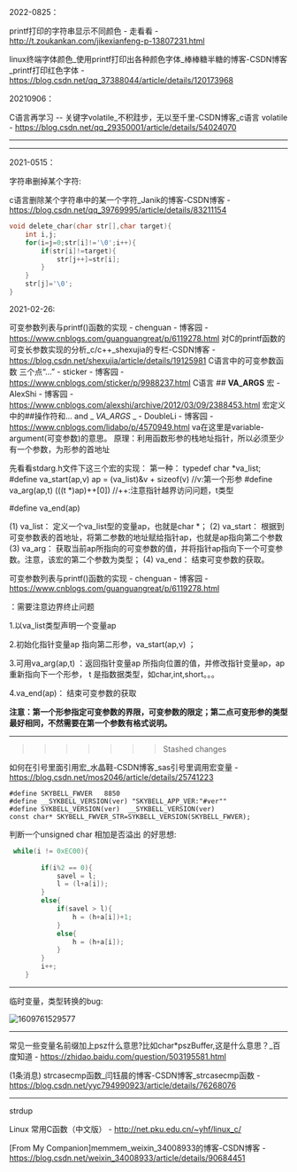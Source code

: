 

2022-0825：

printf打印的字符串显示不同颜色 - 走看看 - http://t.zoukankan.com/jikexianfeng-p-13807231.html

linux终端字体颜色_使用printf打印出各种颜色字体_棒棒糖半糖的博客-CSDN博客_printf打印红色字体 - https://blog.csdn.net/qq_37388044/article/details/120173968



20210906：

C语言再学习 -- 关键字volatile_不积跬步，无以至千里-CSDN博客_c语言 volatile - https://blog.csdn.net/qq_29350001/article/details/54024070

---

---

2021-0515：

字符串删掉某个字符:

c语言删除某个字符串中的某一个字符_Janik的博客-CSDN博客 - https://blog.csdn.net/qq_39769995/article/details/83211154

```c
void delete_char(char str[],char target){
	int i,j;
	for(i=j=0;str[i]!='\0';i++){
		if(str[i]!=target){
			str[j++]=str[i];
		}
	}
	str[j]='\0';
}
```



2021-02-26:

可变参数列表与printf()函数的实现 - chenguan - 博客园 - https://www.cnblogs.com/guanguangreat/p/6119278.html
对C的printf函数的可变长参数实现的分析_c/c++_shexujia的专栏-CSDN博客 - https://blog.csdn.net/shexujia/article/details/19125981
C语言中的可变参数函数 三个点“…” - sticker - 博客园 - https://www.cnblogs.com/sticker/p/9988237.html
C语言 ## __VA_ARGS__ 宏 - AlexShi - 博客园 - https://www.cnblogs.com/alexshi/archive/2012/03/09/2388453.html
宏定义中的##操作符和... and _ _VA_ARGS_ _ - DoubleLi - 博客园 - https://www.cnblogs.com/lidabo/p/4570949.html
va在这里是variable-argument(可变参数)的意思。
原理：利用函数形参的栈地址指针，所以必须至少有一个参数，为形参的首地址

先看看stdarg.h文件下这三个宏的实现：
第一种：
typedef char  *va_list;
#define va_start(ap,v)   ap = (va_list)&v + sizeof(v)  //v:第一个形参
#define va_arg(ap,t)      (((t *)ap)++[0])   //++:注意指针越界访问问题，t类型

#define va_end(ap)

(1) va_list：    定义一个va_list型的变量ap，也就是char *；
(2) va_start：	根据到可变参数表的首地址，将第二参数的地址赋给指针ap，也就是ap指向第二个参数
(3) va_arg：   获取当前ap所指向的可变参数的值，并将指针ap指向下一个可变参数。注意，该宏的第二个参数为类型；
(4) va_end：   结束可变参数的获取。

可变参数列表与printf()函数的实现 - chenguan - 博客园 - https://www.cnblogs.com/guanguangreat/p/6119278.html

：需要注意边界终止问题

1.以va_list类型声明一个变量ap

2.初始化指针变量ap 指向第二形参，va_start(ap,v) ；

3.可用va_arg(ap,t) ：返回指针变量ap 所指向位置的值，并修改指针变量ap，ap 重新指向下一个形参， t 是指数据类型，如char,int,short。。。

4.va_end(ap)：   结束可变参数的获取

**注意：第一个形参指定可变参数的界限，可变参数的限定；第二点可变形参的类型最好相同，不然需要在第一个参数有格式说明。**

---
>>>>>>> Stashed changes

如何在引号里面引用宏_水晶鞋-CSDN博客_sas引号里调用宏变量 - https://blog.csdn.net/mos2046/article/details/25741223

```
#define SKYBELL_FWVER	8850
#define __SYKBELL_VERSION(ver) "SKYBELL_APP_VER:"#ver""
#define SYKBELL_VERSION(ver)  __SYKBELL_VERSION(ver)
const char* SKYBELL_FWVER_STR=SYKBELL_VERSION(SKYBELL_FWVER);
```



判断一个unsigned char 相加是否溢出 的好思想:

```C
 while(i != 0xEC00){
    
        if(i%2 == 0){
            savel = l;    
            l = (l+a[i]);
        }
        else{
            if(savel > l){
                h = (h+a[i])+1;
            }
            else{
                h = (h+a[i]);
            }
        }
        i++;
    }
```

---

临时变量，类型转换的bug:

![1609761529577](./md_att/9B2A30A4-F01C-4223-850C-7A01DDCC621B.png)

---

常见一些变量名前缀加上psz什么意思?比如char*pszBuffer,这是什么意思？_百度知道 - https://zhidao.baidu.com/question/503195581.html



(1条消息) strcasecmp函数_闫钰晨的博客-CSDN博客_strcasecmp函数 - https://blog.csdn.net/yyc794990923/article/details/76268076

---

strdup



Linux 常用C函数（中文版） - http://net.pku.edu.cn/~yhf/linux_c/



[From My Companion]memmem_weixin_34008933的博客-CSDN博客 - https://blog.csdn.net/weixin_34008933/article/details/90684451

